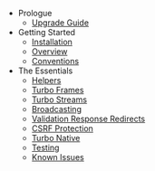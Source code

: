 * Prologue
    * [Upgrade Guide](/docs/{{version}}/upgrade)
* Getting Started
    * [Installation](/docs/{{version}}/installation)
    * [Overview](/docs/{{version}}/overview)
    * [Conventions](/docs/{{version}}/conventions)
* The Essentials
    * [Helpers](/docs/{{version}}/helpers)
    * [Turbo Frames](/docs/{{version}}/turbo-frames)
    * [Turbo Streams](/docs/{{version}}/turbo-streams)
    * [Broadcasting](/docs/{{version}}/broadcasting)
    * [Validation Response Redirects](/docs/{{version}}/validation-response-redirects)
    * [CSRF Protection](/docs/{{version}}/csrf)
    * [Turbo Native](/docs/{{version}}/turbo-native)
    * [Testing](/docs/{{version}}/testing)
    * [Known Issues](/docs/{{version}}/known-issues)
